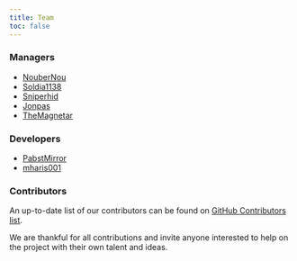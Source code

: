 ```yaml
---
title: Team
toc: false
---
```


### Managers

- [NouberNou](https://github.com/NouberNou)
- [Soldia1138](https://github.com/Soldia1138)
- [Sniperhid](https://github.com/Sniperhid)
- [Jonpas](https://github.com/Jonpas)
- [TheMagnetar](https://github.com/TheMagnetar)

### Developers

- [PabstMirror](https://github.com/PabstMirror)
- [mharis001](https://github.com/mharis001)

### Contributors

An up-to-date list of our contributors can be found on [GitHub Contributors list](https://github.com/IDI-Systems/acre2/graphs/contributors).

We are thankful for all contributions and invite anyone interested to help on the project with their own talent and ideas.

